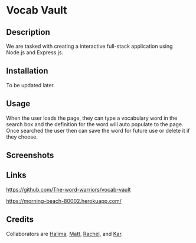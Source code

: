 # Vocab Vault

## Description

We are tasked with creating a interactive full-stack application using Node.js and Express.js.

## Installation

To be updated later.

## Usage

When the user loads the page, they can type a vocabulary word in the search box and the definition for the word will auto populate to the page. Once searched the user then can save the word for future use or delete it if they choose.

## Screenshots



## Links
https://github.com/The-word-warriors/vocab-vault

https://morning-beach-80002.herokuapp.com/

## Credits

Collaborators are [Halima](https://github.com/Halimaxo), [Matt](https://github.com/mattwagner28), [Rachel](https://github.com/rachelmcallister1), and [Kar](https://github.com/karsodhi).

